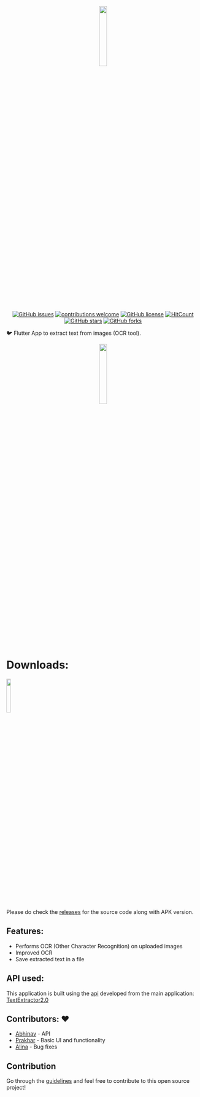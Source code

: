 <p align="center"><img width="20%" height="20%" src="assets/images/logo.png"></p>

<div align="center">
  
[![GitHub issues](https://img.shields.io/github/issues/Aman-zishan/textextractor.svg)](https://GitHub.com/Aman-zishan/textextractor/issues/)
[![contributions welcome](https://img.shields.io/badge/contributions-welcome-brightgreen.svg?style=flat)](https://github.com/Aman-zishan/textextractor/issues)
[![GitHub license](https://img.shields.io/github/license/Aman-zishan/textextractor.svg)](https://github.com/Aman-zishan/textextractor/blob/master/LICENSE)
[![HitCount](http://hits.dwyl.com/Aman-zishan/textextractor.svg?style=flat)](http://hits.dwyl.com/Aman-zishan/textextractor)
[![GitHub stars](https://img.shields.io/github/stars/Aman-zishan/textextractor)](https://github.com/Aman-zishan/textextractor/stargazers)
[![GitHub forks](https://img.shields.io/github/forks/Aman-zishan/textextractor)](https://github.com/Aman-zishan/textextractor/network/members)

</div>


:bird: Flutter App to extract text from images (OCR tool).

<p align="center"><img width="20%" height="20%" src="repo_files/demo.gif"></p>


# Downloads:

<a href="https://apt.izzysoft.de/fdroid/index/apk/com.example.textextractor"><img src="https://gitlab.com/IzzyOnDroid/repo/-/raw/master/assets/IzzyOnDroid.png" width="15%"></a>

Please do check the [releases](https://github.com/Aman-zishan/textextractor/releases) for the source code along with APK version.


## Features:

* Performs OCR (Other Character Recognition) on uploaded images
* Improved OCR
* Save extracted text in a file



## API used:
                                       
This application is built using the [api](http://textextractor2.herokuapp.com/api/v1) developed from the main application: [TextExtractor2.0](http://textextractor2.herokuapp.com/)

## Contributors: :heart:

- [Abhinav](https://github.com/AbhinavRajesh) - API
- [Prakhar](https://github.com/Prakhar314) - Basic UI and functionality
- [Alina](https://github.com/AlinaStepanova) - Bug fixes

## Contribution

Go through the [guidelines](https://github.com/Aman-zishan/textextractor/blob/master/CONTRIBUTING.md) and feel free to contribute to this open source project!


